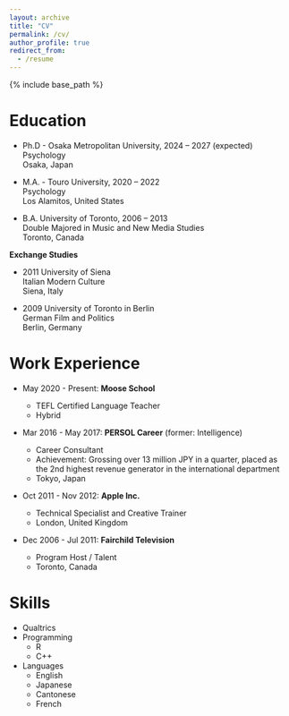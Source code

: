 ```yaml
---
layout: archive
title: "CV"
permalink: /cv/
author_profile: true
redirect_from:
  - /resume
---
```


{% include base_path %}

<!-- [Download CV here](https://cleone.github.io/files/cv.pdf) -->

Education
======
* Ph.D - Osaka Metropolitan University, 2024 – 2027 (expected)   
Psychology  
Osaka, Japan  

* M.A. - Touro University, 2020 – 2022  
Psychology   
Los Alamitos, United States    

* B.A. University of Toronto, 2006 – 2013  
Double Majored in Music and New Media Studies  
Toronto, Canada  

**Exchange Studies**  
* 2011 University of Siena    
Italian Modern Culture  
Siena, Italy  

* 2009 University of Toronto in Berlin  
German Film and Politics  
Berlin, Germany  


Work Experience
======
* May 2020 - Present: **Moose School**
  * TEFL Certified Language Teacher
  * Hybrid

* Mar 2016 - May 2017: **PERSOL Career** (former: Intelligence)
  * Career Consultant
  * Achievement: Grossing over 13 million JPY in a quarter, placed as the 2nd
highest revenue generator in the international department
  * Tokyo, Japan

* Oct 2011 - Nov 2012: **Apple Inc.**  
  * Technical Specialist and Creative Trainer  
  * London, United Kingdom

* Dec 2006 - Jul 2011: **Fairchild Television**  
  * Program Host / Talent
  * Toronto, Canada

  
Skills
======
* Qualtrics
* Programming
  * R
  * C++
* Languages
  * English
  * Japanese
  * Cantonese
  * French

<!-- Publications
======
  <ul>{% for post in site.publications reversed %}
    {% include archive-single-cv.html %}
  {% endfor %}</ul>
  
Talks
======
  <ul>{% for post in site.talks reversed %}
    {% include archive-single-talk-cv.html  %}
  {% endfor %}</ul>
  
Teaching
======
  <ul>{% for post in site.teaching reversed %}
    {% include archive-single-cv.html %}
  {% endfor %}</ul>
  
Service and leadership
======
* Currently signed in to 43 different slack teams -->
